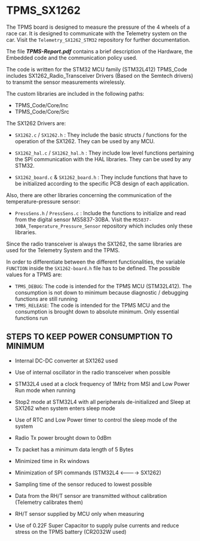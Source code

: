 # TPMS_SX1262
The TPMS board is designed to measure the pressure of the 4 wheels of a race car. It is designed to communicate with the Telemetry system on the car. Visit the ```Telemetry_SX1262_STM32``` repository for further documentation. 

The file ***TPMS-Report.pdf*** contains a brief description of the Hardware, the Embedded code and the communication policy used.

The code is written for the STM32 MCU family (STM32L412)
TPMS_Code includes SX1262_Radio_Transceiver Drivers (Based on the Semtech drivers) to transmit the sensor measurements wirelessly.


The custom libraries are included in the following paths:
- TPMS_Code/Core/Inc
- TPMS_Code/Core/Src


The SX1262 Drivers are:

* ```SX1262.c``` / ```SX1262.h``` : They include the basic structs / functions for the operation of the SX1262. They can be used by any MCU.

* ```SX1262_hal.c``` / ```SX1262_hal.h``` : They include low level functions pertaining the SPI communication with the HAL libraries. They can be used by any STM32.

* ```SX1262_board.c``` & ```SX1262_board.h``` : They include functions that have to be initialized according to the specific PCB design of each application.


Also, there are other libraries concerning the communication of the temperature-pressure sensor:

* ```PressSens.h``` / ```PressSens.c``` : Include the functions to initialize and read from the digital sensor MS5837-30BA. Visit the ```MS5837-30BA_Temperature_Pressure_Sensor``` repository which includes only these libraries.


Since the radio transceiver is always the SX1262, the same libraries are used for the Telemetry System and the TPMS. 

In order to differentiate between the different functionalities, the variable ```FUNCTION``` inside the ```SX1262-board.h``` file has to be defined. The possible values for a TPMS are:

* ```TPMS_DEBUG```: The code is intended for the TPMS MCU (STM32L412). The consumption is not down to minimum because diagnostic / debugging functions are still running
* ```TPMS_RELEASE```: The code is intended for the TPMS MCU and the consumption is brought down to absolute minimum. Only essential functions run



## STEPS TO KEEP POWER CONSUMPTION TO MINIMUM
* Internal DC-DC converter at SX1262 used
* Use of internal oscillator in the radio transceiver when possible
* STM32L4 used at a clock frequency of 1MHz from MSI and Low Power Run mode when running
* Stop2 mode at STM32L4 with all peripherals de-initialized and Sleep at SX1262 when system enters sleep mode
* Use of RTC and Low Power timer to control the sleep mode of the system
* Radio Tx power brought down to 0dBm
* Tx packet has a minimum data length of 5 Bytes
* Minimized time in Rx windows
* Minimization of SPI commands (STM32L4 <----> SX1262)
* Sampling time of the sensor reduced to lowest possible
* Data from the RH/T sensor are transmitted without calibration (Telemetry calibrates them)
* RH/T sensor supplied by MCU only when measuring

* Use of 0.22F Super Capacitor to supply pulse currents and reduce stress on the TPMS battery (CR2032W used) 
